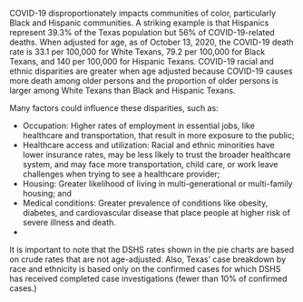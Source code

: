 COVID-19 disproportionately impacts communities of color, particularly Black and Hispanic communities. A striking example is that Hispanics represent 39.3% of the Texas population but 56% of COVID-19-related deaths. When adjusted for age, as of October 13, 2020, the COVID-19 death rate is 33.1 per 100,000 for White Texans, 79.2 per 100,000 for Black Texans, and 140 per 100,000 for Hispanic Texans. COVID-19 racial and ethnic disparities are greater when age adjusted because COVID-19 causes more death among older persons and the proportion of older persons is larger among White Texans than Black and Hispanic Texans.

Many factors could influence these disparities, such as:

*	Occupation: Higher rates of employment in essential jobs, like healthcare and transportation, that result in more exposure to the public;
*	Healthcare access and utilization:  Racial and ethnic minorities have lower insurance rates, may be less likely to trust the broader healthcare system, and may face more transportation, child care, or work leave challenges when trying to see a healthcare provider;
*	Housing: Greater likelihood of living in multi-generational or multi-family housing; and
*	Medical conditions: Greater prevalence of conditions like obesity, diabetes, and cardiovascular disease that place people at higher risk of severe illness and death.
*
It is important to note that the DSHS rates shown in the pie charts are based on crude rates that are not age-adjusted. Also, Texas’ case breakdown by race and ethnicity is based only on the confirmed cases for which DSHS has received completed case investigations (fewer than 10% of confirmed cases.)
